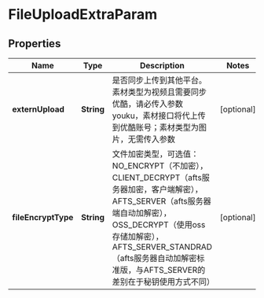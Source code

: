 

# FileUploadExtraParam


## Properties

| Name | Type | Description | Notes |
|------------ | ------------- | ------------- | -------------|
|**externUpload** | **String** | 是否同步上传到其他平台。素材类型为视频且需要同步优酷，请必传入参数youku，素材接口将代上传到优酷账号；素材类型为图片，无需传入参数 |  [optional] |
|**fileEncryptType** | **String** | 文件加密类型，可选值：NO_ENCRYPT（不加密），CLIENT_DECRYPT（afts服务器加密，客户端解密），AFTS_SERVER（afts服务器端自动加解密），OSS_DECRYPT（使用oss存储加解密），AFTS_SERVER_STANDRAD（afts服务器自动加解密标准版，与AFTS_SERVER的差别在于秘钥使用方式不同） |  [optional] |



